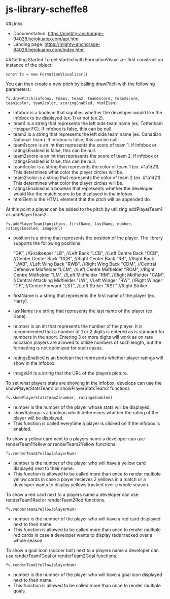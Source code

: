 # js-library-scheffe8
##Links
- Documentation: https://mighty-anchorage-94026.herokuapp.com/api.html
- Landing page: https://mighty-anchorage-94026.herokuapp.com/index.html

##Getting Started
To get started with FormationVisualizer first construct an instance of the object:

    const fv = new FormationVisualizer()

You can then create a new pitch by calling drawPitch with the following parameters:

    fv.drawPitch(infobox, team1, team2, team1score, team2score, team1color, team2color, scoringEnabled, htmlElem)
- infobox is a boolean that signifies whether the developer would like the infobox to be displayed (ex. 1) or not (ex.2).
- team1 is a string that represents the left side team name (ex. Tottenham Hotspur FC). If infobox is false, this can be null.
- team2 is a string that represents the left side team name (ex. Canadian National Team). If infobox is false, this can be null.
- team1score is an int that represents the score of team 1. If infobox or ratingsEnabled is false, this can be null.
- team2score is an int that represents the score of team 2. If infobox or ratingsEnabled is false, this can be null.
- team1color is a string that represents the color of team 1 (ex. #1a1d21). This determines what color the player circles will be.
- team2color is a string that represents the color of team 2 (ex. #1a1d21). This determines what color the player circles will be.
- ratingsEnabled is a boolean that represents whether the developer would like the match score to be displayed in the infobox.
- htmlElem is the HTML element that the pitch will be appended do.

At this point a player can be added to the pitch by utilizing addPlayerTeam1 or addPlayerTeam2:

    fv.addPlayerTeam1(position, firstName, lastName, number, ratingsEnabled, imageUrl)

- position is a string that represents the position of the player. The library supports the following positions:
    

    "GK", //Goalkeeper
    "LB", //Left Back
    "LCB", //Left Centre Back
    "CCB", //Center Center Back
    "RCB", //Right Center Back
    "RB", //Right Back
    "LWB", //Left Wing Back
    "RWB", //Right Wing Back
    "CDM", //Central Defensive Midfielder
    "LCM", //Left Centre Midfielder
    "RCM", //Right Centre Midfielder
    "LM", //Left Midfielder
    "RM", //Right Midfielder
    "CAM", //Central Attacking Midfielder
    "LW", //Left Winger
    "RW", //Right Winger
    "CF", //Centre Forward
    "LST", //Left Striker
    "RST" //Right Striker
- firstName is a string that represents the first name of the player (ex. Harry).
- lastName is a string that represents the last name of the player (ex. Kane).
- number is an int that represents the number of the player. It is recommended that a number of 1 or 2 digits is entered as is standard for numbers in the sport. Entering 3 or more digits will work as on rare occasion players are allowed to utilize numbers of such length, but the formatting is not optimized for such cases.
- ratingsEnabled is an boolean that represents whether player ratings will show in the infobox.
- imageUrl is a string that the URL of the players picture.

To set what players stats are showing in the infobox, develops can use the showPlayerStatsTeam1 or showPlayerStatsTeam2 functions

    fv.showPlayerStatsTeam2(number, ratingsEnabled)

- number is the number of the player whose stats will be displayed.
- showRatings is a boolean which determines whether the rating of the player will be displayed.
- This function is called everytime a player is clicked on if the infobox is enabled.

To show a yellow card next to a players name a developer can use renderTeam1Yellow or renderTeam2Yellow functions.

    fv.renderTeam1Yellow(playerNum)

- number is the number of the player who will have a yellow card displayed next to their name.
- This function is allowed to be called more than once to render multiple yellow cards in case a player recieves 2 yellows in a match or a developer wants to display yellows tracked over a whole season.

To show a red card next to a players name a developer can use renderTeam1Red or renderTeam2Red functions.

    fv.renderTeam1Yellow(playerNum)

- number is the number of the player who will have a red card displayed next to their name.
- This function is allowed to be called more than once to render multiple red cards in case a developer wants to display reds tracked over a whole season.

To show a goal icon (soccer ball) next to a players name a developer can use renderTeam1Goal or renderTeam2Goal functions.

    fv.renderTeam1Yellow(playerNum)
- number is the number of the player who will have a goal icon displayed next to their name. 
- This function is allowed to be called more than once to render multiple goals.
